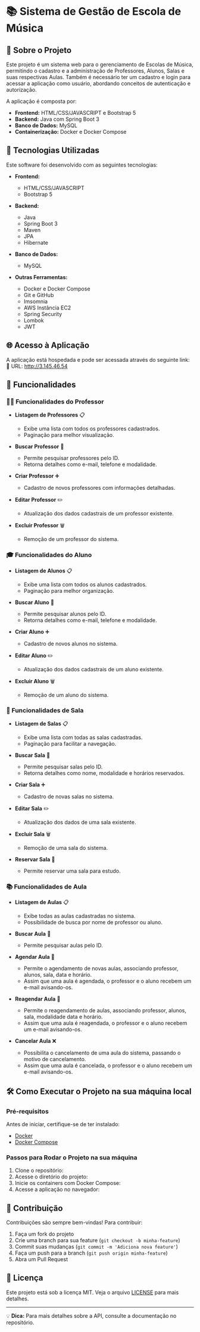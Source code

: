 # 📚 Sistema de Gestão de Escola de Música

## 📌 Sobre o Projeto

Este projeto é um sistema web para o gerenciamento de Escolas de Música, permitindo o cadastro e a administração de Professores, Alunos, Salas e suas respectivas Aulas. Também é necessário ter um cadastro e login para acessar a aplicação como usuário, abordando conceitos de autenticação e autorização.

A aplicação é composta por:

- **Frontend:** HTML/CSS/JAVASCRIPT e Bootstrap 5
- **Backend:** Java com Spring Boot 3
- **Banco de Dados:** MySQL
- **Containerização:** Docker e Docker Compose

## 🚀 Tecnologias Utilizadas

Este software foi desenvolvido com as seguintes tecnologias:

- **Frontend:**

  - HTML/CSS/JAVASCRIPT
  - Bootstrap 5

- **Backend:**

  - Java
  - Spring Boot 3
  - Maven
  - JPA
  - Hibernate

- **Banco de Dados:**

  - MySQL

- **Outras Ferramentas:**

  - Docker e Docker Compose
  - Git e GitHub
  - Imsomnia
  - AWS Instância EC2
  - Spring Security
  - Lombok
  - JWT
 
## 🌐 Acesso à Aplicação

A aplicação está hospedada e pode ser acessada através do seguinte link:
🔗 URL: http://3.145.46.54

## 🔧 Funcionalidades

### 👨‍🏫 Funcionalidades do Professor

- **Listagem de Professores** 📋

  - Exibe uma lista com todos os professores cadastrados.
  - Paginação para melhor visualização.

- **Buscar Professor** 🔎

  - Permite pesquisar professores pelo ID.
  - Retorna detalhes como e-mail, telefone e modalidade.

- **Criar Professor** ➕

  - Cadastro de novos professores com informações detalhadas.

- **Editar Professor** ✏️

  - Atualização dos dados cadastrais de um professor existente.

- **Excluir Professor** 🗑️

  - Remoção de um professor do sistema.

### 🎓 Funcionalidades do Aluno

- **Listagem de Alunos** 📋

  - Exibe uma lista com todos os alunos cadastrados.
  - Paginação para melhor organização.

- **Buscar Aluno** 🔎

  - Permite pesquisar alunos pelo ID.
  - Retorna detalhes como e-mail, telefone e modalidade.

- **Criar Aluno** ➕

  - Cadastro de novos alunos no sistema.

- **Editar Aluno** ✏️

  - Atualização dos dados cadastrais de um aluno existente.

- **Excluir Aluno** 🗑️

  - Remoção de um aluno do sistema.

### 🏫 Funcionalidades de Sala

- **Listagem de Salas** 📋

  - Exibe uma lista com todas as salas cadastradas.
  - Paginação para facilitar a navegação.

- **Buscar Sala** 🔎

  - Permite pesquisar salas pelo ID.
  - Retorna detalhes como nome, modalidade e horários reservados.

- **Criar Sala** ➕

  - Cadastro de novas salas no sistema.

- **Editar Sala** ✏️

  - Atualização dos dados de uma sala existente.

- **Excluir Sala** 🗑️

  - Remoção de uma sala do sistema.

- **Reservar Sala** 📅

  - Permite reservar uma sala para estudo.

### 📚 Funcionalidades de Aula

- **Listagem de Aulas** 📋

  - Exibe todas as aulas cadastradas no sistema.
  - Possibilidade de busca por nome de professor ou aluno.

- **Buscar Aula** 🔎

  - Permite pesquisar aulas pelo ID.

* **Agendar Aula** 📅

  - Permite o agendamento de novas aulas, associando professor, alunos, sala, data e horário.
  - Assim que uma aula é agendada, o professor e o aluno recebem um e-mail avisando-os.
 
* **Reagendar Aula** 📅

  - Permite o reagendamento de aulas, associando professor, alunos, sala, modalidade data e horário.
  - Assim que uma aula é reagendada, o professor e o aluno recebem um e-mail avisando-os.

* **Cancelar Aula** ❌

  - Possibilita o cancelamento de uma aula do sistema, passando o motivo de cancelamento.
  - Assim que uma aula é cancelada, o professor e o aluno recebem um e-mail avisando-os.

## 🛠️ Como Executar o Projeto na sua máquina local

### Pré-requisitos

Antes de iniciar, certifique-se de ter instalado:

- [Docker](https://www.docker.com/)
- [Docker Compose](https://docs.docker.com/compose/)

### Passos para Rodar o Projeto na sua máquina

1. Clone o repositório:
2. Acesse o diretório do projeto:
3. Inicie os containers com Docker Compose:
4. Acesse a aplicação no navegador:

## 🤝 Contribuição

Contribuições são sempre bem-vindas! Para contribuir:

1. Faça um fork do projeto
2. Crie uma branch para sua feature (`git checkout -b minha-feature`)
3. Commit suas mudanças (`git commit -m 'Adiciona nova feature'`)
4. Faça um push para a branch (`git push origin minha-feature`)
5. Abra um Pull Request

## 📄 Licença

Este projeto está sob a licença MIT. Veja o arquivo [LICENSE](LICENSE) para mais detalhes.

---

💡 **Dica:** Para mais detalhes sobre a API, consulte a documentação no repositório.

